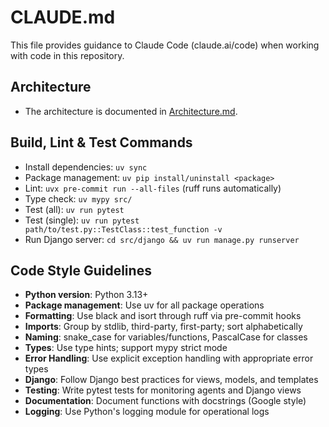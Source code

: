 # CLAUDE.md

This file provides guidance to Claude Code (claude.ai/code) when working with code in this repository.

## Architecture

- The architecture is documented in [Architecture.md](/docs/Architecture.md).

## Build, Lint & Test Commands
- Install dependencies: `uv sync`
- Package management: `uv pip install/uninstall <package>`
- Lint: `uvx pre-commit run --all-files` (ruff runs automatically)
- Type check: `uv mypy src/`
- Test (all): `uv run pytest`
- Test (single): `uv run pytest path/to/test.py::TestClass::test_function -v`
- Run Django server: `cd src/django && uv run manage.py runserver`

## Code Style Guidelines
- **Python version**: Python 3.13+
- **Package management**: Use uv for all package operations
- **Formatting**: Use black and isort through ruff via pre-commit hooks
- **Imports**: Group by stdlib, third-party, first-party; sort alphabetically
- **Naming**: snake_case for variables/functions, PascalCase for classes
- **Types**: Use type hints; support mypy strict mode
- **Error Handling**: Use explicit exception handling with appropriate error types
- **Django**: Follow Django best practices for views, models, and templates
- **Testing**: Write pytest tests for monitoring agents and Django views
- **Documentation**: Document functions with docstrings (Google style)
- **Logging**: Use Python's logging module for operational logs

